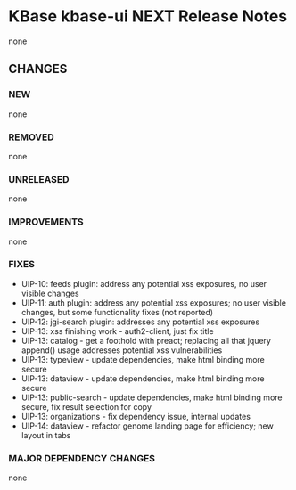 # KBase kbase-ui NEXT Release Notes

none

## CHANGES

### NEW

none

### REMOVED

none

### UNRELEASED

none

### IMPROVEMENTS

none

### FIXES

- UIP-10: feeds plugin: address any potential xss exposures, no user visible changes
- UIP-11: auth plugin: address any potential xss exposures; no user visible changes, but some functionality fixes (not reported)
- UIP-12: jgi-search plugin: addresses any potential xss exposures
- UIP-13: xss finishing work - auth2-client, just fix title
- UIP-13: catalog - get a foothold with preact; replacing all that jquery append() usage addresses potential xss vulnerabilities
- UIP-13: typeview - update dependencies, make html binding more secure
- UIP-13: dataview - update dependencies, make html binding more secure
- UIP-13: public-search - update dependencies, make html binding more secure, fix result selection for copy
- UIP-13: organizations - fix dependency issue, internal updates
- UIP-14: dataview - refactor genome landing page for efficiency; new layout in tabs

### MAJOR DEPENDENCY CHANGES

none
